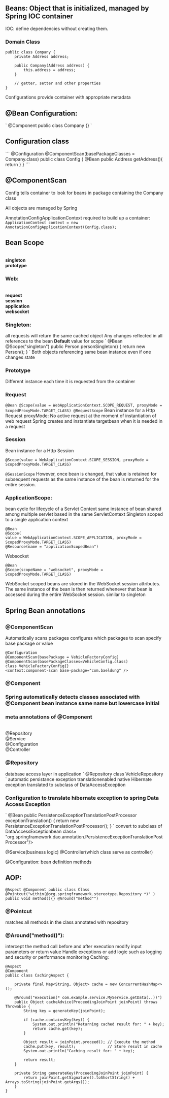 <h2>Beans: Object that is initialized, managed by Spring IOC container</h2>

IOC: define dependencies without creating them.

<h3>Domain Class</h3>

```
public class Company {
    private Address address;

    public Company(Address address) {
        this.address = address;
    }

    // getter, setter and other properties
}
```
Configurations provide container with appropriate metadata

<h2>@Bean Configuration:</h2>
`
@Component
public class Company {}
`
<h2>Configuration class</h2>
```
@Configuration
@ComponentScan(basePackageClasses = Company.class)
public class Config {
    @Bean
    public Address getAddress(){
        return 
    }
}
```
<h2>@ComponentScan</h2> 
Config tells container to look for beans in package containing the Company class

All objects are managed by Spring

AnnotationConfigApplicationContext required to build up a container:
<br>
`ApplicationContext context = new AnnotationConfigApplicationContext(Config.class);`

<h2>Bean Scope</h2>
<b><br>singleton
<br>prototype

<h3>Web:</h3>
<br>request
<br>session
<br>application
<br>websocket
</b>

<h3>Singleton:</h3>
all requests will return the same cached object
Any changes reflected in all references to the bean
<b>Default</b> value for scope
`
@Bean
@Scope("singleton")
public Person personSingleton() {
return new Person();
}
`
Both objects referencing same bean instance even if one changes state

<h3>Prototype</h3>
Different instance each time it is requested from the container

<h3> Request</h3>

`
@Bean
@Scope(value = WebApplicationContext.SCOPE_REQUEST, proxyMode = ScopedProxyMode.TARGET_CLASS)
@RequestScope
`
Bean instance for a Http Request
proxyMode: No active request at the moment of instantiation of web request
Spring creates and instantiate targetbean when it is needed in a request

<h3> Session</h3>
Bean instance for a Http Session

`@Scope(value = WebApplicationContext.SCOPE_SESSION, proxyMode = ScopedProxyMode.TARGET_CLASS)`

`@SessionScope`
However, once bean is changed, that value is retained for subsequent requests as the same instance of the bean is returned for the entire session.

<h3>ApplicationScope:</h3>
bean cycle for lifecycle of a Servlet Context
same instance of bean shared among multiple servlet based in the same ServletContext
Singleton scoped to a single application context

```
@Bean
@Scope(
value = WebApplicationContext.SCOPE_APPLICATION, proxyMode = ScopedProxyMode.TARGET_CLASS)
@Resource(name = "applicationScopedBean")
```
Websocket

```
@Bean
@Scope(scopeName = "websocket", proxyMode = ScopedProxyMode.TARGET_CLASS)
```
WebSocket scoped beans are stored in the WebSocket session attributes. 
The same instance of the bean is then returned whenever that bean is accessed during the entire WebSocket session.
similar to singleton

<h2>Spring Bean annotations<h2>

<h3> @ComponentScan</h3>
Automatically scans packages
configures which packages to scan
specify base package or value

```
@Configuration
@ComponentScan(basePackage = VehicleFactoryConfig)
@ComponentScan(basePackageClasses=VehicleConfig.class)
class VehicleFactoryConfig{}
<context:component-scan base-package="com.baeldung" />
```

<h3>@Component<h3>
Spring automatically detects classes associated with @Component
bean instance same name but lowercase initial

<h3>meta annotations of @Component</h3>

<br>@Repository
<br>@Service
<br>@Configuration
<br>@Controller
<br>

<h3>@Repository</h3>
database access layer in application
`
@Repository
class VehicleRepository
`
automatic persistance exception translationenabled
native Hibernate exception translated to subclass of DataAccessException

<h3>Configuration to translate hibernate exception to spring Data Access Exception</h3>
`
@Bean
public PersistenceExceptionTranslationPostProcessor exceptionTranslation() {
    return new PersistenceExceptionTranslationPostProcessor();
}
`
convert to subclass of DataAccessExceptionbean class=
"org.springframework.dao.annotation.PersistenceExceptionTranslationPostProcessor"/>

@Service(business logic)
@Controller(which class serve as controller)

@Configuration:
bean definition methods

<h2>AOP:</h2>

`
@Aspect
@Component
public class Class
@Pointcut("within(@org.springframework.stereotype.Repository *)" )
public void method(){}
@Around("method"")
`
<h3>@Pointcut</h3>
matches all methods in the class annotated with repository
<h3>@Around("method()"):</h3>
intercept the method call before and after execution
modify input parameters or return value
Handle exceptions or add logic such as logging and security or performance monitoring
Caching:

```
@Aspect
@Component
public class CachingAspect {

    private final Map<String, Object> cache = new ConcurrentHashMap<>();

    @Around("execution(* com.example.service.MyService.getData(..))")
    public Object cacheAdvice(ProceedingJoinPoint joinPoint) throws Throwable {
        String key = generateKey(joinPoint);

        if (cache.containsKey(key)) {
            System.out.println("Returning cached result for: " + key);
            return cache.get(key);
        }

        Object result = joinPoint.proceed(); // Execute the method
        cache.put(key, result);              // Store result in cache
        System.out.println("Caching result for: " + key);

        return result;
    }

    private String generateKey(ProceedingJoinPoint joinPoint) {
        return joinPoint.getSignature().toShortString() + Arrays.toString(joinPoint.getArgs());
    }
}
```











